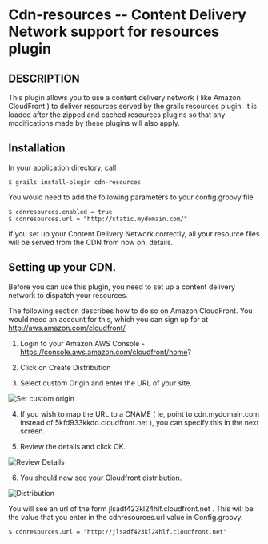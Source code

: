 Cdn-resources -- Content Delivery Network support for resources plugin
======================================================================

## DESCRIPTION

This plugin allows you to use a content delivery network ( like Amazon CloudFront ) to deliver resources served by the grails resources plugin. It is loaded after the zipped and cached resources plugins so that any modifications made by these plugins will also apply.

## Installation

In your application directory, call

	$ grails install-plugin cdn-resources
	
You would need to add the following parameters to your config.groovy file

	$ cdnresources.enabled = true
	$ cdnresources.url = "http://static.mydomain.com/"
	
If you set up your Content Delivery Network correctly, all your resource files will be served from the CDN from now on. details.
	
## Setting up your CDN.

Before you can use this plugin, you need to set up a content delivery network to dispatch your resources. 

The following section describes how to do so on Amazon CloudFront. You would need an account for this, which you can sign up for at http://aws.amazon.com/cloudfront/

1. Login to your Amazon AWS Console - https://console.aws.amazon.com/cloudfront/home?

2. Click on Create Distribution

3. Select custom Origin and enter the URL of your site. 

![Set custom origin](raw/master/docs/origin.png "specifying an origin")

4. If you wish to map the URL to a CNAME ( ie, point to cdn.mydomain.com instead of 5kfd933kkdd.cloudfront.net ), you can specify this in the next screen.

5. Review the details and click OK.

![Review Details](raw/master/docs/details.png "Review Details")

6. You should now see your Cloudfront distribution. 

![Distribution](raw/master/docs/dist.png "Distribution details")

You will see an url of the form jlsadf423kl24hlf.cloudfront.net . This will be the value that you enter in the cdnresources.url value in Config.groovy.

	$ cdnresources.url = "http://jlsadf423kl24hlf.cloudfront.net"





